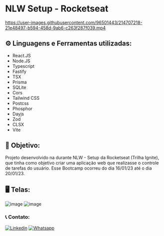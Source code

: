 # NLW Setup - Rocketseat

https://user-images.githubusercontent.com/96501443/214707218-21e48497-b594-458d-9ab6-c263f287f039.mp4

## ⚙️ Linguagens e Ferramentas utilizadas:

- React.JS
- Node.JS
- Typescript
- Fastify
- TSX
- Prisma
- SQLite
- Cors
- Tailwind CSS
- Postcss
- Phosphor
- Dayjs
- Zod
- CLSX
- Vite

## 🎯 Objetivo:

Projeto desenvolvido na durante NLW - Setup da Rocketseat (Trilha Ignite), que tinha como objetivo criar uma aplicação web que realizasse o controle de tarefas do usuário. Esse Bootcamp ocorreu do dia 16/01/23 até o dia 20/01/23.

## 🖥️ Telas:

![image](https://user-images.githubusercontent.com/96501443/214705131-628a195c-2178-4ca0-b828-8ae6dead884d.png)
![image](https://user-images.githubusercontent.com/96501443/214705202-5060aae9-9b5c-4889-80f5-7f1537dc8a85.png)

### 📞 Contato:

[![Linkedin](https://img.shields.io/badge/LinkedIn-0077B5?style=for-the-badge&logo=linkedin&logoColor=white)](https://www.linkedin.com/in/danielalmeidadetoledo/)
[![Whatsapp](https://img.shields.io/badge/WhatsApp-25D366?style=for-the-badge&logo=whatsapp&logoColor=white)](https://api.whatsapp.com/send?phone=5515998485252)
